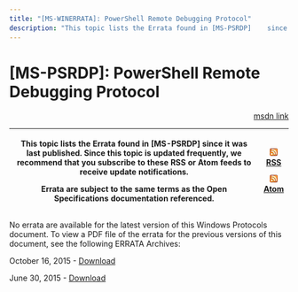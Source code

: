 ```yaml
---
title: "[MS-WINERRATA]: PowerShell Remote Debugging Protocol"
description: "This topic lists the Errata found in [MS-PSRDP]    since it was last published. Since this topic is updated frequently, we    recommend that you"
---
```


# [MS-PSRDP]: PowerShell Remote Debugging Protocol

<p align="right"><a href="https://msdn.microsoft.com/en-us/library/b28f852c-510c-4c35-9573-eec5d254de16">msdn link</a></p>
<p> </p>

<table>
 <thead>
  <tr>
   <th>
   <p>This topic lists the Errata found in [MS-PSRDP]
   since it was last published. Since this topic is updated frequently, we
   recommend that you subscribe to these RSS or Atom feeds to receive update
   notifications.</p>
   <p>Errata are subject to the same terms as the
   Open Specifications documentation referenced.</p>
   </th>
   <th>
   <p><img id="Picture 175" src="MS-WINERRATA_files/image001.png"><span><a href="http://blogs.msdn.com/b/protocol_content_errata/rss.aspx">RSS</a></span>
   </p>
   <p><img id="Picture 174" src="MS-WINERRATA_files/image001.png"><span><a href="http://blogs.msdn.com/b/protocol_content_errata/atom.aspx">Atom</a></span>
   </p>
   <p> </p>
   </th>
  </tr>
 </thead>
</table>

<p>No errata are available for the latest version of this
Windows Protocols document. To view a PDF file of the errata for the previous
versions of this document, see the following ERRATA Archives:</p>

<p>October 16, 2015 - <span><a href="http://go.microsoft.com/fwlink/?LinkID=690377">Download</a></span></p>

<p>June 30, 2015 - <span><a href="http://go.microsoft.com/fwlink/?LinkId=617579">Download</a></span></p>


                